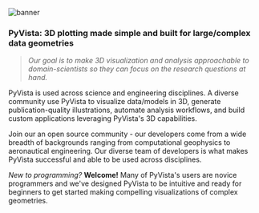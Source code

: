 ![banner](./pyvista_banner.png)

### PyVista: 3D plotting made simple and built for large/complex data geometries

> *Our goal is to make 3D visualization and analysis approachable to domain-scientists so they can focus on the research questions at hand.*

PyVista is used across science and engineering disciplines. A diverse community use PyVista to visualize data/models in 3D, generate publication-quality illustrations, automate analysis workflows, and build custom applications leveraging PyVista's 3D capabilities.

Join our an open source community - our developers come from a wide breadth of backgrounds ranging from computational geophysics to aeronautical engineering. Our diverse team of developers is what makes PyVista successful and able to be used across disciplines.

*New to programming?* **Welcome!** Many of PyVista's users are novice programmers and we've designed PyVista to be intuitive and ready for beginners to get started making compelling visualizations of complex geometries.
